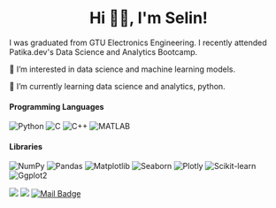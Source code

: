 <h1 align="center">Hi 👋🏻, I'm Selin!</h1>

<p align="left"> I was graduated from GTU Electronics Engineering. I recently attended Patika.dev's Data Science and Analytics Bootcamp.</h3>

<p align="left"> 👀 I’m interested in data science and machine learning models.
<p align="left"> 🌱 I’m currently learning data science and analytics, python.
  
#### Programming Languages
<p> 
    <a>
    <img alt="Python" src="https://img.shields.io/badge/Python%20-%2314354C.svg?logo=python&logoColor=white">
    </a>
    <a>
    <img alt="C" src="https://img.shields.io/badge/C%20-%2314354C.svg?logo=C&logoColor=white">
    </a>
    <a>
    <img alt="C++" src="https://img.shields.io/badge/C++%20-%2314354C.svg?logo=Cplusplus&logoColor=white">
    </a>
    <a>      
    <img alt="MATLAB" src="https://img.shields.io/badge/MATLAB%20-%2314354C.svg?logo=matlab&logoColor=white">
    </a>
    <a>           
      
#### Libraries
<p>
    <a>
    <img alt="NumPy" src="https://img.shields.io/badge/-NumPy-%23013243.svg?logo=NumPy&logoColor=white">
    </a>
    <a>
    <img alt="Pandas" src="https://img.shields.io/badge/-Pandas-%23150458.svg?logo=Pandas&logoColor=white">
    </a>
    <a>
    <img alt="Matplotlib" src="https://img.shields.io/badge/-matplotlib-%23025E8C.svg?logo=matplotlib&logoColor=white">
    </a>
    <a>
    <img alt="Seaborn" src="https://img.shields.io/badge/-seaborn-%23e0982c.svg?logo=seaborn&logoColor=white">
    </a>
    <a>
    <img alt="Plotly" src="https://img.shields.io/badge/Plotly-239120?logo=plotly&logoColor=white">
    </a>
    <a>
    <img alt="Scikit-learn" src="https://img.shields.io/badge/-scikit_learn-%23F7931E.svg?logo=scikit-learn&logoColor=white">
    </a>
    <a>
    <img alt="Ggplot2" src="https://img.shields.io/badge/-Ggplot2-00979D?logo=Ggplot2&logoColor=white">

[![](https://img.shields.io/badge/linkedin-%230077B5.svg?&style=for-the-badge&logo=linkedin&logoColor=white)](https://www.linkedin.com/in/selin-unlu/)
[![](https://img.shields.io/badge/medium-%2312100E.svg?&style=for-the-badge&logo=medium&logoColor=white)](https://medium.com/@selinunlu)
[![Mail Badge](https://img.shields.io/badge/slinunlu@gmail.com-c14438?style=for-the-badge&logo=Gmail&logoColor=white&link=mailto:slinunlu@gmail.com)](mailto:slinunlu@gmail.com)
